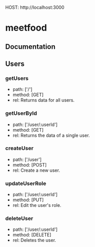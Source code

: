 HOST: http://localhost:3000
 
# meetfood
## Documentation
## Users
### getUsers
+ path: ['/']
+ method: [GET]
+ rel: Returns data for all users.
  
### getUserById
+ path: ['/user/:userId']
+ method: [GET]
+ rel: Returns the data of a single user.

### createUser
+ path: ['/user']
+ method: [POST]
+ rel: Create a new user.

### updateUserRole
+ path: ['/user/:userId']
+ method: [PUT]
+ rel: Edit the user's role.

### deleteUser
+ path: ['/user/:userId']
+ method: [DELETE]
+ rel: Deletes the user.